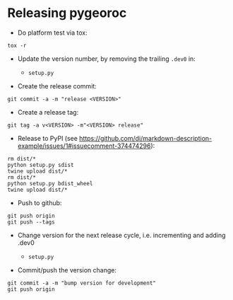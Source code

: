 
# Releasing pygeoroc

- Do platform test via tox:
```
tox -r
```

- Update the version number, by removing the trailing `.dev0` in:
  - `setup.py`

- Create the release commit:
```shell
git commit -a -m "release <VERSION>"
```

- Create a release tag:
```
git tag -a v<VERSION> -m"<VERSION> release"
```

- Release to PyPI (see https://github.com/di/markdown-description-example/issues/1#issuecomment-374474296):
```shell
rm dist/*
python setup.py sdist
twine upload dist/*
rm dist/*
python setup.py bdist_wheel
twine upload dist/*
```

- Push to github:
```
git push origin
git push --tags
```

- Change version for the next release cycle, i.e. incrementing and adding .dev0

  - `setup.py`

- Commit/push the version change:
```shell
git commit -a -m "bump version for development"
git push origin
```
